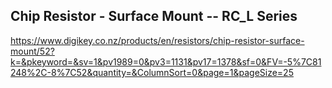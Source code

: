 Chip Resistor - Surface Mount -- RC_L Series
--------------

https://www.digikey.co.nz/products/en/resistors/chip-resistor-surface-mount/52?k=&pkeyword=&sv=1&pv1989=0&pv3=1131&pv17=1378&sf=0&FV=-5%7C81248%2C-8%7C52&quantity=&ColumnSort=0&page=1&pageSize=25